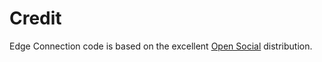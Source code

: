 # Credit

Edge Connection code is based on the excellent [Open Social](https://www.drupal.org/project/social) distribution.
